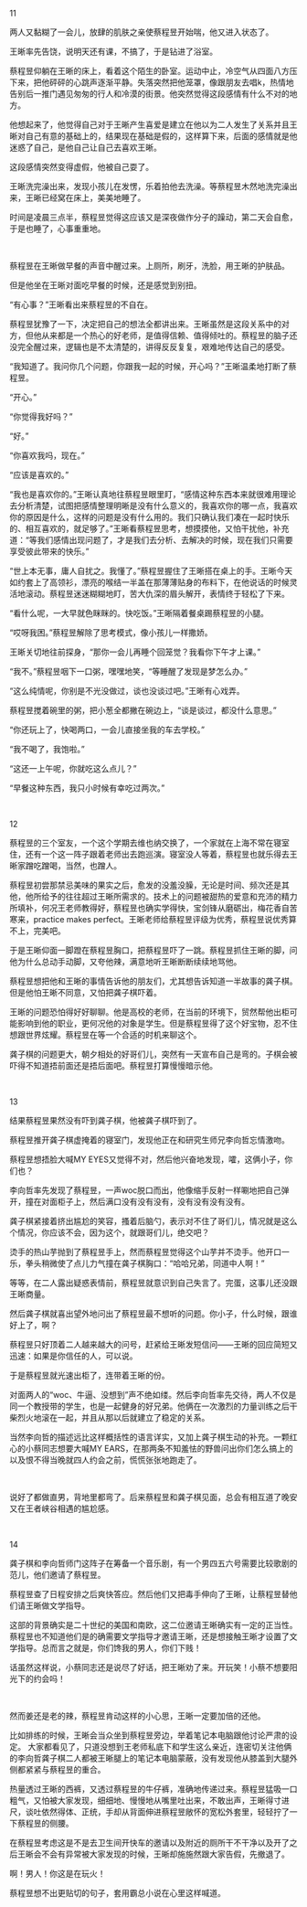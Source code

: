 11

两人又黏糊了一会儿，放肆的肌肤之亲使蔡程昱开始喘，他又进入状态了。

王晰率先告饶，说明天还有课，不搞了，于是钻进了浴室。


蔡程昱仰躺在王晰的床上，看着这个陌生的卧室。运动中止，冷空气从四面八方压下来，把他砰砰的心跳声逐渐平静。失落突然把他笼罩，像跟朋友去唱k，热情地告别后一推门遇见匆匆的行人和冷漠的街景。他突然觉得这段感情有什么不对的地方。

他想起来了，他觉得自己对于王晰产生喜爱是建立在他以为二人发生了关系并且王晰对自己有意的基础上的，结果现在基础是假的，这样算下来，后面的感情就是他迷惑了自己，是他自己让自己去喜欢王晰。

这段感情突然变得虚假，他被自己耍了。

王晰洗完澡出来，发现小孩儿在发愣，乐着拍他去洗澡。等蔡程昱木然地洗完澡出来，王晰已经窝在床上，美美地睡了。

时间是凌晨三点半，蔡程昱觉得这应该又是深夜做作分子的躁动，第二天会自愈，于是也睡了，心事重重地。

<br>

蔡程昱在王晰做早餐的声音中醒过来。上厕所，刷牙，洗脸，用王晰的护肤品。

但是他坐在王晰对面吃早餐的时候，还是感觉到别扭。

“有心事？”王晰看出来蔡程昱的不自在。

蔡程昱犹豫了一下，决定把自己的想法全都讲出来。王晰虽然是这段关系中的对方，但他从来都是一个热心的好老师，是值得信赖、值得倾吐的。蔡程昱的脑子还没完全醒过来，逻辑也是不太清楚的，讲得反反复复，艰难地传达自己的感受。

“我知道了。我问你几个问题，你跟我一起的时候，开心吗？”王晰温柔地打断了蔡程昱。

“开心。”

“你觉得我好吗？”

“好。”

“你喜欢我吗，现在。”

“应该是喜欢的。”

“我也是喜欢你的。”王晰认真地往蔡程昱眼里盯，“感情这种东西本来就很难用理论去分析清楚，试图把感情整理明晰是没有什么意义的，我喜欢你的哪一点，我喜欢你的原因是什么，这样的问题是没有什么用的。我们只确认我们凑在一起时快乐的、相互喜欢的，就足够了。”王晰看蔡程昱思考，想摸摸他，又怕干扰他，补充道：“等我们感情出现问题了，才是我们去分析、去解决的时候，现在我们只需要享受彼此带来的快乐。”

“世上本无事，庸人自扰之。我懂了。”蔡程昱握住了王晰搭在桌上的手。王晰今天如约套上了高领衫，漂亮的喉结一半盖在那薄薄贴身的布料下，在他说话的时候灵活地滚动。蔡程昱迷迷糊糊地盯，苦大仇深的眉头解开，表情终于轻松了下来。

“看什么呢，一大早就色眯眯的。快吃饭。”王晰隔着餐桌踢蔡程昱的小腿。

“哎呀我困。”蔡程昱解除了思考模式，像小孩儿一样撒娇。

王晰关切地往前探身，“那你一会儿再睡个回笼觉？我看你下午才上课。”

“我不。”蔡程昱咽下一口粥，嘿嘿地笑，“等睡醒了发现是梦怎么办。”

“这么纯情呢，你别是不光没做过，谈也没谈过吧。”王晰有心戏弄。

蔡程昱搅着碗里的粥，把小葱全都撇在碗边上，“谈是谈过，都没什么意思。”

“你还玩上了，快喝两口，一会儿直接坐我的车去学校。”

“我不喝了，我饱啦。”

“这还一上午呢，你就吃这么点儿？”

“早餐这种东西，我只小时候有幸吃过两次。”

<br>

12


蔡程昱的三个室友，一个这个学期去维也纳交换了，一个家就在上海不常在寝室住，还有一个这一阵子跟着老师出去跑巡演。寝室没人等着，蔡程昱也就乐得去王晰家蹭吃蹭喝，当然，也蹭人。

蔡程昱初尝那禁忌美味的果实之后，愈发的没羞没臊，无论是时间、频次还是其他，他所给予的往往超过王晰所需求的。技术上的问题被甜热的爱意和充沛的精力所填补，何况王老师教得好，蔡程昱也确实学得快，宝剑锋从磨砺出，梅花香自苦寒来，practice makes perfect。王晰老师给蔡程昱评级为优秀，蔡程昱说优秀算不上，完美吧。

于是王晰仰面一脚蹬在蔡程昱胸口，把蔡程昱吓了一跳。蔡程昱抓住王晰的脚，问他为什么总动手动脚，又夸他辣，满意地听王晰断断续续地骂他。


蔡程昱想把他和王晰的事情告诉他的朋友们，尤其想告诉知道一半故事的龚子棋。但是他怕王晰不同意，又怕把龚子棋吓着。

王晰的问题恐怕得好好聊聊。他是高校的老师，在当前的环境下，贸然帮他出柜可能影响到他的职业，更何况他的对象是学生。但是蔡程昱得了这个好宝物，忍不住想跟世界炫耀。蔡程昱在等一个合适的时机来聊这个。

龚子棋的问题更大，朝夕相处的好哥们儿，突然有一天宣布自己是弯的。子棋会被吓得不知道捂前面还是捂后面吧。蔡程昱打算慢慢暗示他。

<br>

13

结果蔡程昱果然没有吓到龚子棋，他被龚子棋吓到了。

蔡程昱推开龚子棋虚掩着的寝室门，发现他正在和研究生师兄李向哲忘情激吻。

蔡程昱想捂脸大喊MY EYES又觉得不对，然后他兴奋地发现，嚯，这俩小子，你们也？

李向哲率先发现了蔡程昱，一声woc脱口而出，他像缩手反射一样唰地把自己弹开，撞在对面柜子上，然后满口没有没有没有，没有没有没有没有。

龚子棋紧接着挤出尴尬的笑容，搔着后脑勺，表示对不住了哥们儿，情况就是这么个情况，你应该不会，因为这个，就跟哥们儿，绝交吧？

烫手的热山芋抛到了蔡程昱手上，然而蔡程昱觉得这个山芋并不烫手。他开口一乐，拳头稍微使了点儿力气撞在龚子棋胸口：“哈哈兄弟，同道中人啊！”

等等，在二人露出疑惑表情前，蔡程昱就意识到自己失言了。完蛋，这事儿还没跟王晰商量。

然后龚子棋就喜出望外地问出了蔡程昱最不想听的问题。你小子，什么时候，跟谁好上了，啊？

蔡程昱只好顶着二人越来越大的问号，赶紧给王晰发短信问——王晰的回应简短又迅速：如果是你信任的人，可以说。

于是蔡程昱就光速出柜了，连带着王晰的份。

对面两人的“woc、牛逼、没想到”声不绝如缕。然后李向哲率先交待，两人不仅是同一个教授带的学生，也是一起健身的好兄弟。他俩在一次激烈的力量训练之后干柴烈火地滚在一起，并且从那以后就建立了稳定的关系。

当然李向哲的描述远比这样概括性的语言详实，又加上龚子棋生动的补充。一颗红心的小蔡同志想要大喊MY EARS，在那两条不知羞怯的野兽问出你们怎么搞上的以及恨不得当晚就四人约会之前，慌慌张张地跑走了。

<br>

说好了都做直男，背地里都弯了。后来蔡程昱和龚子棋见面，总会有相互道了晚安又在王者峡谷相遇的尴尬感。

<br>

14

龚子棋和李向哲师门这阵子在筹备一个音乐剧，有一个男四五六号需要比较歌剧的范儿，他们邀请了蔡程昱。

蔡程昱查了日程安排之后爽快答应。然后他们又把毒手伸向了王晰，让蔡程昱替他们请王晰做文学指导。

这部的背景确实是二十世纪的美国和南欧，这二位邀请王晰确实有一定的正当性。蔡程昱也不知道他们是的确需要文学指导才邀请王晰，还是想接触王晰才设置了文学指导。总而言之就是，你们馋我的男人，你们下贱！

话虽然这样说，小蔡同志还是说尽了好话，把王晰劝了来。开玩笑！小蔡不想要阳光下的约会吗！

<br>

然而姜还是老的辣，蔡程昱肯动这样的小心思，王晰一定要加倍的还他。

比如排练的时候，王晰会当众坐到蔡程昱旁边，举着笔记本电脑跟他讨论严肃的设定。
大家都看见了，只道没想到王老师私底下和学生这么亲近，连密切关注他俩的李向哲龚子棋二人都被王晰腿上的笔记本电脑蒙蔽，没有发现他从膝盖到大腿外侧都紧紧与蔡程昱的重合。

热量透过王晰的西裤，又透过蔡程昱的牛仔裤，准确地传递过来。蔡程昱猛吸一口粗气，又怕被大家发现，细细地、慢慢地从嘴里吐出来，不敢出声，王晰得寸进尺，谈吐依然得体、正统，手却从背面伸进蔡程昱敞怀的宽松外套里，轻轻拧了一下蔡程昱的侧腰。

在蔡程昱考虑这是不是去卫生间开快车的邀请以及附近的厕所干不干净以及开了之后王晰会不会有异常被大家发现的时候，王晰却施施然跟大家告假，先撤退了。

啊！男人！你这是在玩火！

蔡程昱想不出更贴切的句子，套用霸总小说在心里这样喊道。
